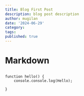 ```yaml
---
title: Blog First Post
description: blog post description
author: mugilan
date: '2024-06-29' 
category:
tags: 
published: true
---
```


# Markdown

## 

```
function hello() {
    console.console.log(Hello);
    
}
```